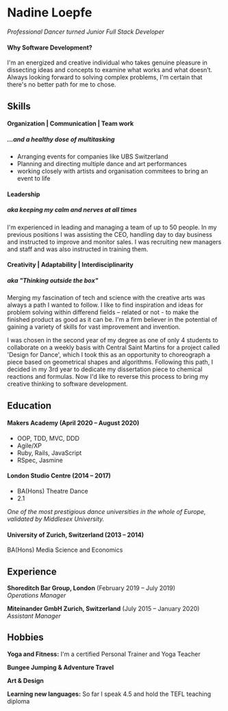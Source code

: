 # Nadine Loepfe

*Professional Dancer turned Junior Full Stack Developer*



#### Why Software Development?

I'm an energized and creative individual who takes genuine pleasure in dissecting ideas and concepts to examine what works and what doesn’t. 
Always looking forward to solving complex problems, I'm certain that there's no better path for me to chose.



## Skills

#### Organization | Communication | Team work
##### ...and a healthy dose of multitasking

- Arranging events for companies like UBS Switzerland
- Planning and directing multiple dance and art performances
- working closely with artists and organisation commitees to bring an event to life


#### Leadership
##### aka keeping my calm and nerves at all times

I'm experienced in leading and managing a team of up to 50 people.
In my previous positions I was assisting the CEO, handling day to day business and instructed to improve and monitor sales.
I was recruiting new managers and staff and was also instructed in training them.


#### Creativity | Adaptability | Interdisciplinarity 
##### aka "Thinking outside the box"

Merging my fascination of tech and science with the creative arts was always a path I wanted to follow. I like to find inspiration and ideas for problem solving within differend fields – related or not - to make the finished product as good as it can be.
I'm a firm believer in the potential of gaining a variety of skills for vast improvement and invention.

I was chosen in the second year of my degree as one of only 4 students to collaborate on a weekly basis with Central Saint Martins for a project called 'Design for Dance', which I took this as an opportunity to choreograph a piece based on geometrical shapes and algorithms.
Following this path, I decided in my 3rd year to dedicate my dissertation piece to chemical reactions and formulas. 
Now I'd like to reverse this process to bring my creative thinking to software development.


## Education

#### Makers Academy (April 2020 – August 2020)

- OOP, TDD, MVC, DDD
- Agile/XP
- Ruby, Rails, JavaScript
- RSpec, Jasmine


#### London Studio Centre (2014 – 2017)

- BA(Hons) Theatre Dance
- 2.1

*One of the most prestigious dance universities in the whole of Europe, validated by Middlesex University.*


#### University of Zurich, Switzerland (2013 – 2014)

BA(Hons) Media Science and Economics


## Experience

**Shoreditch Bar Group, London** (February 2019 – July 2019)    
*Operations Manager*  

**Miteinander GmbH Zurich, Switzerland** (July 2015 – January 2020)   
*Assistant Manager* 


## Hobbies

**Yoga and Fitness:** 
I'm a certified Personal Trainer and Yoga Teacher

**Bungee Jumping & Adventure Travel**

**Art & Design**

**Learning new languages:** 
So far I speak 4.5 and hold the TEFL teaching diploma
